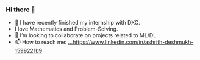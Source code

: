   ### Hi there 👋

- 🔭 I have recently finished my internship with DXC.
- I love Mathematics and Problem-Solving.
- 👯 I’m looking to collaborate on projects related to ML/DL.
- 📫 How to reach me: [...](https://www.linkedin.com/in/ashrith-deshmukh-1599221b9)https://www.linkedin.com/in/ashrith-deshmukh-1599221b9

